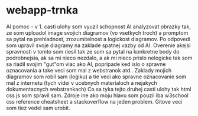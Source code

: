# webapp-trnka
AI pomoc - v 1. casti ulohy som vyuzil schopnost AI analyzovat obrazky tak, ze som uploadol image svojich diagramov (vo vsetkych troch) a promptom sa pytal na prehladnost, zrozumitelnost a logickost diagramov. Po odpovedi som upravil svoje diagramy na zaklade spatnej vazby od AI. Overenie akejsi spravnosti v tomto som riesil tak ze som sa pytal na konkretne body do podrobnejsia, ak sa mi nieco nezdalo, a ak mi nieco prislo nelogicke tak som sa riadil svojim "gut"om viac ako AI, popripade ked islo o spravne oznacovania a take veci som mal z webstranok atd..
Zaklady mojich diagramov som robil sam (logiku) a tie veci ako spravne oznacovanie som mal z internetu (tych videi v ucebnych materialoch a nejakych dokumentacnych webstrankach)
Co sa tyka tejto druhej casti ulohy tak html css js som spravil sam. Zdroje ine ako moju hlavu som pouzil iba w3school css reference cheatsheet a stackoverflow na jeden problem. Gitove veci som tiez vedel sam urobit.
